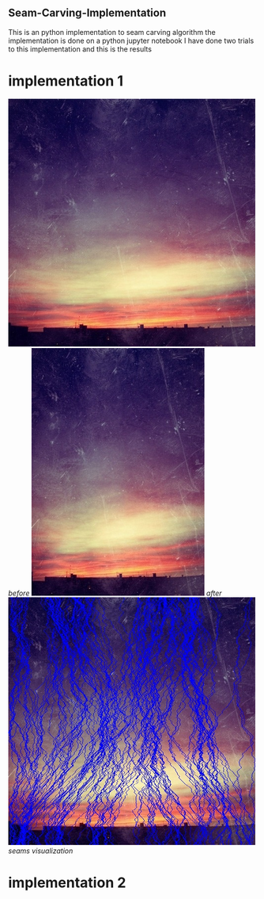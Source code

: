 ## Seam-Carving-Implementation
This is an python implementation to seam carving algorithm
the implementation is done on a python jupyter notebook 
I have done two trials to this implementation and this is the results 
# implementation 1
![before](https://github.com/habiba-elbakry/Seam-Carving-Implementation/blob/main/before(1).jpg)
*before*
![after](https://github.com/habiba-elbakry/Seam-Carving-Implementation/blob/main/carved_image%20(1).jpg)
*after*
![seamedvisualization](https://github.com/habiba-elbakry/Seam-Carving-Implementation/blob/main/seams_visualization%20(1).jpg)
*seams visualization* 
# implementation 2
